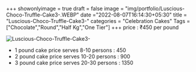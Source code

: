 +++
showonlyimage = true
draft = false
image = "img/portfolio/Luscious-Choco-Truffle-Cake3-.WEBP"
date ="2022-08-07T16:14:30+05:30"
title = "Luscious-Choco-Truffle-Cake3-"
categories = "Celebration Cakes"
Tags = ["Chocolate","Round","Half Kg","One Tier"]
+++
price : ₹450 per pound
<!--more-->
![Luscious-Choco-Truffle-Cake3-](/img/portfolio/Luscious-Choco-Truffle-Cake3-.WEBP)
* 1 pound cake price serves 8-10 persons : 450
* 2 pound cake price serves 10-20 persons : 900
* 3 pound cake price serves 20-30 persons : 1350
